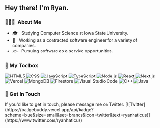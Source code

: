 <h2> Hey there! I'm Ryan.</h2>

<h3> 👨🏻‍💻 &nbsp;About Me </h3>

- 🎓 &nbsp; Studying Computer Science at Iowa State University.
- 💼 &nbsp; Working as a contracted software engineer for a variety of companies.
- ✍️ &nbsp; Pursuing software as a service opportunities.

<h3> 🔧 My Toolbox</h3>

  ![HTML5](https://badgebuddy.vercel.app/api/badge?scheme=blue&size=small&set=brands&icon=html5&text=HTML5)
  ![CSS](https://badgebuddy.vercel.app/api/badge?scheme=blue&size=small&set=brands&icon=css3&text=CSS3)
  ![JavaScript](https://badgebuddy.vercel.app/api/badge?scheme=blue&size=small&set=brands&icon=js&text=JavaScript)
  ![TypeScript](https://badgebuddy.vercel.app/api/badge?scheme=blue&size=small&set=solid&icon=keyboard&text=TypeScript)
  ![Node.js](https://badgebuddy.vercel.app/api/badge?scheme=blue&size=small&set=brands&icon=node-js&text=Node.js)
  ![React](https://badgebuddy.vercel.app/api/badge?scheme=blue&size=small&set=brands&icon=react&text=React)
  ![Next.js](https://badgebuddy.vercel.app/api/badge?scheme=blue&size=small&set=solid&icon=square-caret-up&text=Next.js)
  ![Vercel](https://badgebuddy.vercel.app/api/badge?scheme=blue&size=small&set=solid&icon=square-caret-up&text=Vercel)
  ![MongoDB](https://badgebuddy.vercel.app/api/badge?scheme=blue&size=small&set=solid&icon=database&text=MongoDB)
  ![Firestore](https://badgebuddy.vercel.app/api/badge?scheme=blue&size=small&set=solid&icon=fire&text=Firestore)
  ![Visual Studio Code](https://badgebuddy.vercel.app/api/badge?scheme=blue&size=small&set=brands&icon=microsoft&text=Visual%20Studio%20Code)
  ![C++](https://badgebuddy.vercel.app/api/badge?scheme=blue&size=small&set=solid&icon=code&text=C%2b%2b)
  ![Java](https://badgebuddy.vercel.app/api/badge?scheme=blue&size=small&set=brands&icon=java&text=Java)

<h3> 📝 Get In Touch</h3>
If you'd like to get in touch, please message me on Twitter.
[![Twitter](https://badgebuddy.vercel.app/api/badge?scheme=blue&size=small&set=brands&icon=twitter&text=ryanhaticus)](https://www.twitter.com/ryanhaticus)
